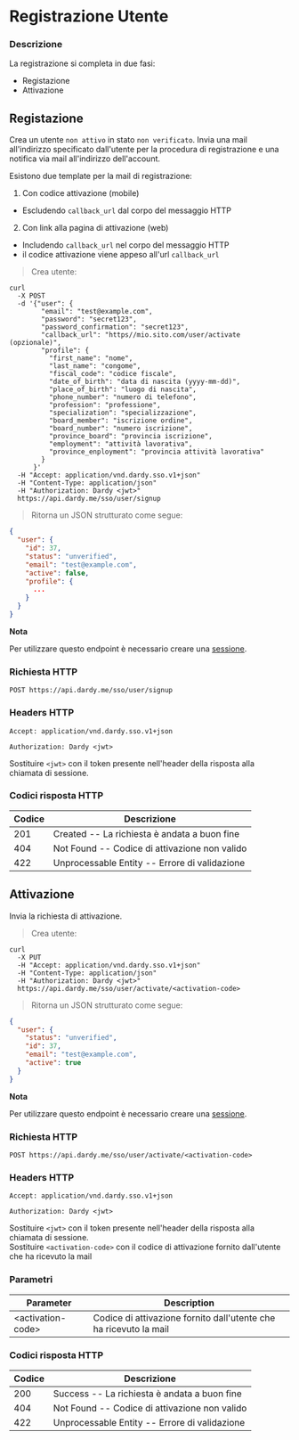 # Registrazione Utente

### Descrizione

La registrazione si completa in due fasi:

* Registazione
* Attivazione

## Registazione

Crea un utente `non attivo` in stato `non verificato`. Invia una mail all'indirizzo specificato dall'utente per la procedura di registrazione e una notifica via mail all'indirizzo dell'account.

Esistono due template per la mail di registrazione:

1. Con codice attivazione (mobile)
  * Escludendo `callback_url` dal corpo del messaggio HTTP
2. Con link alla pagina di attivazione (web)
  * Includendo `callback_url` nel corpo del messaggio HTTP
  * il codice attivazione viene appeso all'url `callback_url`

> Crea utente:

```shell
curl
  -X POST
  -d '{"user": {
        "email": "test@example.com",
        "password": "secret123",
        "password_confirmation": "secret123",
        "callback_url": "https//mio.sito.com/user/activate (opzionale)",
        "profile": {
          "first_name": "nome",
          "last_name": "congome",
          "fiscal_code": "codice fiscale",
          "date_of_birth": "data di nascita (yyyy-mm-dd)",
          "place_of_birth": "luogo di nascita",
          "phone_number": "numero di telefono",
          "profession": "professione",
          "specialization": "specializzazione",
          "board_member": "iscrizione ordine",
          "board_number": "numero iscrizione",
          "province_board": "provincia iscrizione",
          "employment": "attività lavorativa",
          "province_enployment": "provincia attività lavorativa"
        }
      }'
  -H "Accept: application/vnd.dardy.sso.v1+json"
  -H "Content-Type: application/json"
  -H "Authorization: Dardy <jwt>"
  https://api.dardy.me/sso/user/signup
```

> Ritorna un JSON strutturato come segue:

```json
{
  "user": {
    "id": 37,
    "status": "unverified",
    "email": "test@example.com",
    "active": false,
    "profile": {
      ...
    }
  }
}
```

**Nota**

Per utilizzare questo endpoint è necessario creare una [sessione](#sessione).

### Richiesta HTTP

`POST https://api.dardy.me/sso/user/signup`

### Headers HTTP

`Accept: application/vnd.dardy.sso.v1+json`

`Authorization: Dardy <jwt>`

<aside class="warning">
  Sostituire <code>&lt;jwt&gt;</code> con il token presente nell'header della risposta alla chiamata di sessione.
</aside>

### Codici risposta HTTP

Codice | Descrizione
-------| -------
201 | Created -- La richiesta è andata a buon fine
404 | Not Found -- Codice di attivazione non valido
422 | Unprocessable Entity -- Errore di validazione

## Attivazione

Invia la richiesta di attivazione.

> Crea utente:

```shell
curl
  -X PUT
  -H "Accept: application/vnd.dardy.sso.v1+json"
  -H "Content-Type: application/json"
  -H "Authorization: Dardy <jwt>"
  https://api.dardy.me/sso/user/activate/<activation-code>
```

> Ritorna un JSON strutturato come segue:

```json
{
  "user": {
    "status": "unverified",
    "id": 37,
    "email": "test@example.com",
    "active": true
  }
}
```

**Nota**

Per utilizzare questo endpoint è necessario creare una [sessione](#sessione).

### Richiesta HTTP

`POST https://api.dardy.me/sso/user/activate/<activation-code>`

### Headers HTTP

`Accept: application/vnd.dardy.sso.v1+json`

`Authorization: Dardy <jwt>`

<aside class="warning">
  Sostituire <code>&lt;jwt&gt;</code> con il token presente nell'header della risposta alla chiamata di sessione.
</aside>

<aside class="info">
  Sostituire <code>&lt;activation-code&gt;</code> con il codice di attivazione fornito dall'utente che ha ricevuto la mail
</aside>

### Parametri

Parameter | Description
--------- | -----------
&lt;activation-code&gt; | Codice di attivazione fornito dall'utente che ha ricevuto la mail

### Codici risposta HTTP

Codice | Descrizione
------------- | -------
200 | Success -- La richiesta è andata a buon fine
404 | Not Found -- Codice di attivazione non valido
422 | Unprocessable Entity -- Errore di validazione
